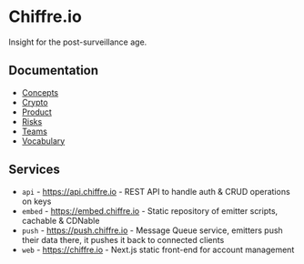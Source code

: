 # Chiffre.io

Insight for the post-surveillance age.

## Documentation

- [Concepts](./docs/concepts.md)
- [Crypto](./docs/crypto.md)
- [Product](./docs/product.md)
- [Risks](./docs/risks.md)
- [Teams](./docs/teams.md)
- [Vocabulary](./docs/vocabulary.md)

## Services

- `api` - https://api.chiffre.io - REST API to handle auth & CRUD operations on keys
- `embed` - https://embed.chiffre.io - Static repository of emitter scripts, cachable & CDNable
- `push` - https://push.chiffre.io - Message Queue service, emitters push their data there, it pushes it back to connected clients
- `web` - https://chiffre.io - Next.js static front-end for account management
